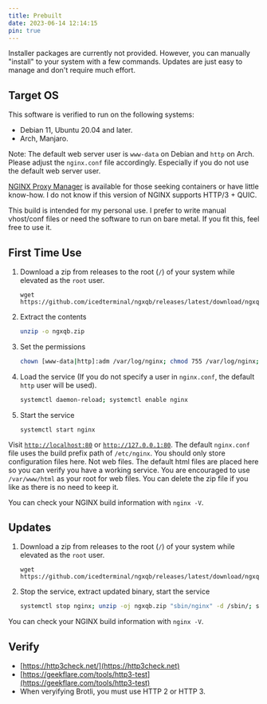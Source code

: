 ```yaml
---
title: Prebuilt
date: 2023-06-14 12:14:15
pin: true
---
```


Installer packages are currently not provided. However, you can manually "install" to your system with a few commands. Updates are just easy to manage and don't require much effort.

## Target OS
This software is verified to run on the following systems:
- Debian 11, Ubuntu 20.04 and later.
- Arch, Manjaro.

Note: The default web server user is `www-data` on Debian and `http` on Arch. Please adjust the `nginx.conf` file accordingly. Especially if you do not use the default web server user.

[NGINX Proxy Manager](https://nginxproxymanager.com/guide/) is available for those seeking containers or have little know-how. I do not know if this version of NGINX supports HTTP/3 + QUIC.

This build is intended for my personal use. I prefer to write manual vhost/conf files or need the software to run on bare metal. If you fit this, feel free to use it.

## First Time Use
1. Download a zip from releases to the root (`/`) of your system while elevated as the `root` user.
    ```
    wget https://github.com/icedterminal/ngxqb/releases/latest/download/ngxqb.zip
    ```
3. Extract the contents
    ```bash
    unzip -o ngxqb.zip
    ```
4. Set the permissions
    ```bash
    chown [www-data|http]:adm /var/log/nginx; chmod 755 /var/log/nginx; find /var/cache/nginx -type d | xargs chown [www-data|http]:root; find /var/cache/nginx -type d | xargs chmod 755
    ```
5. Load the service (If you do not specify a user in `nginx.conf`, the default `http` user will be used).
    ```bash
    systemctl daemon-reload; systemctl enable nginx
    ```
6. Start the service
    ```
    systemctl start nginx
    ```

Visit [`http://localhost:80`](http://localhost:80) or [`http://127.0.0.1:80`](http://127.0.0.1:80). The default `nginx.conf` file uses the build prefix path of `/etc/nginx`. You should only store configuration files here. Not web files. The default html files are placed here so you can verify you have a working service. You are encouraged to use `/var/www/html` as your root for web files. You can delete the zip file if you like as there is no need to keep it.

You can check your NGINX build information with `nginx -V`.

## Updates
1. Download a zip from releases to the root (`/`) of your system while elevated as the `root` user.
    ```
    wget https://github.com/icedterminal/ngxqb/releases/latest/download/ngxqb.zip
    ```
3. Stop the service, extract updated binary, start the service
    ```bash
    systemctl stop nginx; unzip -oj ngxqb.zip "sbin/nginx" -d /sbin/; systemctl start nginx
    ```

You can check your NGINX build information with `nginx -V`.

## Verify
- [https://http3check.net/](https://http3check.net)
- [https://geekflare.com/tools/http3-test](https://geekflare.com/tools/http3-test)
- When veryifying Brotli, you must use HTTP 2 or HTTP 3.
